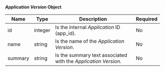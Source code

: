 **_Application Version_ Object**

| Name    | Type    | Description                                                    | Required |
|---------|---------|----------------------------------------------------------------|----------|
| id      | integer | Is the internal _Application_ ID (app_id).                     | No       |
| name    | string  | Is the name of the _Application Version_.                      | No       |
| summary | string  | Is the summary text associated with the _Application Version_. | No       |
